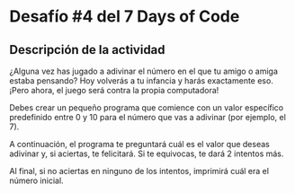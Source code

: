 <h1>Desafío #4 del 7 Days of Code</h1>
<h2> Descripción de la actividad</h2>
<p>¿Alguna vez has jugado a adivinar el número en el que tu amigo o amiga estaba pensando? Hoy volverás a tu infancia y harás exactamente eso. 
  ¡Pero ahora, el juego será contra la propia computadora!

 

Debes crear un pequeño programa que comience con un valor específico predefinido entre 0 y 10 para el número que vas a adivinar (por ejemplo, el 7).

 

A continuación, el programa te preguntará cuál es el valor que deseas adivinar y, si aciertas, te felicitará. Si te equivocas, te dará 2 intentos más.

 

Al final, si no aciertas en ninguno de los intentos, imprimirá cuál era el número inicial.

 </p>
